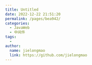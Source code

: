 ```yaml
---
title: Untitled
date: 2022-12-22 21:51:20
permalink: /pages/bea942/
categories:
  - JavaWeb
  - 中间件
tags:
  - 
author: 
  name: jielongmao
  link: https://github.com/jielongmao
---
```

